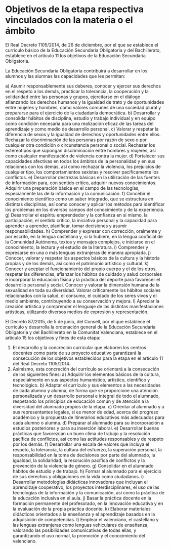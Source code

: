 # Objetivos de la etapa respectiva vinculados con la materia o el ámbito

El Real Decreto 1105/2014, de 26 de diciembre, por el que se establece el currículo básico de la Educación Secundaria Obligatoria y del Bachillerato, establece en el artículo 11 los objetivos de la Educación Secundaria Obligatoria.

La Educación Secundaria Obligatoria contribuirá a desarrollar en los alumnos y las alumnas las capacidades que les permitan: 

a) Asumir responsablemente sus deberes, conocer y ejercer sus derechos en el respeto a los demás, practicar la tolerancia, la cooperación y la solidaridad entre las personas y grupos, ejercitarse en el diálogo afianzando los derechos humanos y la igualdad de trato y de oportunidades entre mujeres y hombres, como valores comunes de una sociedad plural y prepararse para el ejercicio de la ciudadanía democrática. 
b) Desarrollar y consolidar hábitos de disciplina, estudio y trabajo individual y en equipo como condición necesaria para una realización eficaz de las tareas del aprendizaje y como medio de desarrollo personal. 
c) Valorar y respetar la diferencia de sexos y la igualdad de derechos y oportunidades entre ellos. Rechazar la discriminación de las personas por razón de sexo o por cualquier otra condición o circunstancia personal o social. Rechazar los estereotipos que supongan discriminación entre hombres y mujeres, así como cualquier manifestación de violencia contra la mujer. 
d) Fortalecer sus capacidades afectivas en todos los ámbitos de la personalidad y en sus relaciones con los demás, así como rechazar la violencia, los prejuicios de cualquier tipo, los comportamientos sexistas y resolver pacíficamente los conflictos. 
e) Desarrollar destrezas básicas en la utilización de las fuentes de información para, con sentido crítico, adquirir nuevos conocimientos. Adquirir una preparación básica en el campo de las tecnologías, especialmente las de la información y la comunicación. 
f) Concebir el conocimiento científico como un saber integrado, que se estructura en distintas disciplinas, así como conocer y aplicar los métodos para identificar los problemas en los diversos campos del conocimiento y de la experiencia. 
g) Desarrollar el espíritu emprendedor y la confianza en sí mismo, la participación, el sentido crítico, la iniciativa personal y la capacidad para aprender a aprender, planificar, tomar decisiones y asumir responsabilidades. 
h) Comprender y expresar con corrección, oralmente y por escrito, en la lengua castellana y, si la hubiere, en la lengua cooficial de la Comunidad Autónoma, textos y mensajes complejos, e iniciarse en el conocimiento, la lectura y el estudio de la literatura.
i) Comprender y expresarse en una o más lenguas extranjeras de manera apropiada. 
j) Conocer, valorar y respetar los aspectos básicos de la cultura y la historia propias y de los demás, así como el patrimonio artístico y cultural. 
k) Conocer y aceptar el funcionamiento del propio cuerpo y el de los otros, respetar las diferencias, afianzar los hábitos de cuidado y salud corporales e incorporar la educación física y la práctica del deporte para favorecer el desarrollo personal y social. Conocer y valorar la dimensión humana de la sexualidad en toda su diversidad. Valorar críticamente los hábitos sociales relacionados con la salud, el consumo, el cuidado de los seres vivos y el medio ambiente, contribuyendo a su conservación y mejora. 
l) Apreciar la creación artística y comprender el lenguaje de las distintas manifestaciones artísticas, utilizando diversos medios de expresión y representación.

El Decreto 87/2015, de 5 de junio, del Consell, por el que establece el currículo y desarrolla la ordenación general de la Educación Secundaria Obligatoria y del Bachillerato en la Comunitat Valenciana, establece en el artículo 15 los objetivos y fines de esta etapa:

1. El desarrollo y la concreción curricular que elaboren los centros docentes como parte de su proyecto educativo garantizará la consecución de los objetivos establecidos para la etapa en el artículo 11 del Real Decreto 1105/2014.
2. Asimismo, esta concreción del currículo se orientará a la consecución de los siguientes fines:
  a) Adquirir los elementos básicos de la cultura, especialmente en sus aspectos humanístico, artístico, científico y tecnológico.
  b) Adaptar el currículo y sus elementos a las necesidades de cada alumno y alumna, de forma que se proporcione una atención personalizada y un desarrollo personal e integral de todo el alumnado, respetando los principios de educación común y de atención a la diversidad del alumnado propios de la etapa.
  c) Orientar al alumnado y a sus representantes legales, si es menor de edad, acerca del progreso académico y la propuesta de itinerarios educativos más adecuados para cada alumno o alumna.
  d) Preparar al alumnado para su incorporación a estudios posteriores y para su inserción laboral.
  e) Desarrollar buenas prácticas que favorezcan un buen clima de trabajo y la resolución pacífica de conflictos, así como las actitudes responsables y de respeto por los demás.
  f) Desarrollar una escala de valores que incluya el respeto, la tolerancia, la cultura del esfuerzo, la superación personal, la responsabilidad en la toma de decisiones por parte del alumnado, la igualdad, la solidaridad, la resolución pacífica de conflictos y la prevención de la violencia de género.
  g) Consolidar en el alumnado hábitos de estudio y de trabajo.
  h) Formar al alumnado para el ejercicio de sus derechos y obligaciones en la vida como ciudadanos.
  i) Desarrollar metodologías didácticas innovadoras que incluyan el aprendizaje cooperativo, los proyectos interdisciplinares, el uso de las tecnologías de la información y la comunicación, así como la práctica de la educación inclusiva en el aula.
  j) Basar la práctica docente en la formación permanente del profesorado, en la innovación educativa y en la evaluación de la propia práctica docente.
  k) Elaborar materiales didácticos orientados a la enseñanza y el aprendizaje basados en la adquisición de competencias.
  l) Emplear el valenciano, el castellano y las lenguas extranjeras como lenguas vehiculares de enseñanza, valorando las posibilidades comunicativas de todas ellas, y garantizando el uso normal, la promoción y el conocimiento del valenciano.

